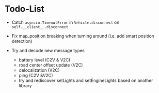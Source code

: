 # Todo-List

+ Catch `asyncio.TimeoutError` in `Vehicle.disconnect` on `self.__client__.disconnect`

+ Fix map_position breaking when turning around
    (i.e. add smart position detection)

+ Try and decode new message types
    + battery level (C2V & V2C)
    + road center offset update (V2C)
    + delocalization (V2C)
    + ping (C2V &V2C)
    + try and rediscover setLights and setEngineLights based on another library
